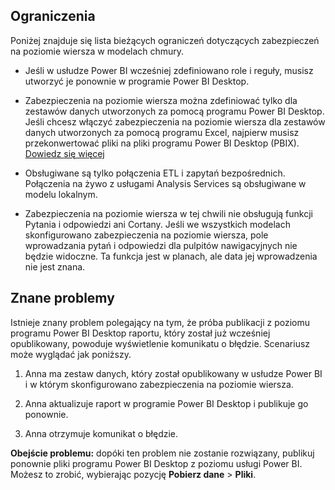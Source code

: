 ## <a name="limitations"></a>Ograniczenia

Poniżej znajduje się lista bieżących ograniczeń dotyczących zabezpieczeń na poziomie wiersza w modelach chmury.

* Jeśli w usłudze Power BI wcześniej zdefiniowano role i reguły, musisz utworzyć je ponownie w programie Power BI Desktop.

* Zabezpieczenia na poziomie wiersza można zdefiniować tylko dla zestawów danych utworzonych za pomocą programu Power BI Desktop. Jeśli chcesz włączyć zabezpieczenia na poziomie wiersza dla zestawów danych utworzonych za pomocą programu Excel, najpierw musisz przekonwertować pliki na pliki programu Power BI Desktop (PBIX). [Dowiedz się więcej](../desktop-import-excel-workbooks.md)

* Obsługiwane są tylko połączenia ETL i zapytań bezpośrednich. Połączenia na żywo z usługami Analysis Services są obsługiwane w modelu lokalnym.

* Zabezpieczenia na poziomie wiersza w tej chwili nie obsługują funkcji Pytania i odpowiedzi ani Cortany. Jeśli we wszystkich modelach skonfigurowano zabezpieczenia na poziomie wiersza, pole wprowadzania pytań i odpowiedzi dla pulpitów nawigacyjnych nie będzie widoczne. Ta funkcja jest w planach, ale data jej wprowadzenia nie jest znana.

## <a name="known-issues"></a>Znane problemy

Istnieje znany problem polegający na tym, że próba publikacji z poziomu programu Power BI Desktop raportu, który został już wcześniej opublikowany, powoduje wyświetlenie komunikatu o błędzie. Scenariusz może wyglądać jak poniższy.

1. Anna ma zestaw danych, który został opublikowany w usłudze Power BI i w którym skonfigurowano zabezpieczenia na poziomie wiersza.

1. Anna aktualizuje raport w programie Power BI Desktop i publikuje go ponownie.

1. Anna otrzymuje komunikat o błędzie.

**Obejście problemu:** dopóki ten problem nie zostanie rozwiązany, publikuj ponownie pliki programu Power BI Desktop z poziomu usługi Power BI. Możesz to zrobić, wybierając pozycję **Pobierz dane** > **Pliki**.
